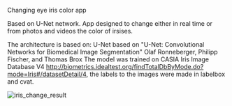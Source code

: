 Changing eye iris color app

Based on U-Net network. App designed to change either in real time or from photos and videos the color of irsises.

The architecture is based on: U-Net based on "U-Net: Convolutional Networks for Biomedical Image Segmentation"  Olaf Ronneberger, Philipp Fischer, and Thomas Brox 
The model was trained on CASIA Iris Image Database V4 http://biometrics.idealtest.org/findTotalDbByMode.do?mode=Iris#/datasetDetail/4, the labels to the images were made in labelbox and cvat.

![iris_change_result](https://github.com/user-attachments/assets/d5722d4d-4d31-4010-af09-681783b3358e)
